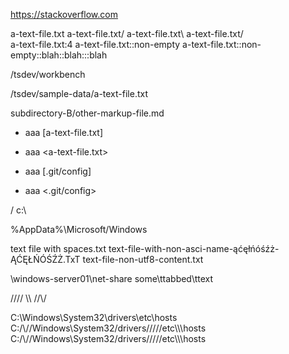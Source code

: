 
https://stackoverflow.com

a-text-file.txt
a-text-file.txt/
a-text-file.txt\\
a-text-file.txt/\
a-text-file.txt:4
a-text-file.txt::non-empty
a-text-file.txt::non-empty::blah::blah:::blah

/tsdev/workbench

/tsdev/sample-data/a-text-file.txt

subdirectory-B/other-markup-file.md

- aaa [a-text-file.txt]
- aaa <a-text-file.txt>

- aaa [.git/config]
- aaa <.git/config>

/
c:\

%AppData%\Microsoft/Windows

text file with spaces.txt
text-file-with-non-asci-name-ąćęłńóśźż-ĄĆĘŁŃÓŚŹŻ.TxT
text-file-non-utf8-content.txt


\\windows-server01\net-share
some\ttabbed\ttext

////
\\\\
//\\/

C:\Windows\System32\drivers\etc\hosts
C:/\\\//Windows\System32/drivers/////etc\\\\\\hosts
C:/\\\//Windows\System32/drivers/////etc\\\\\\hosts
